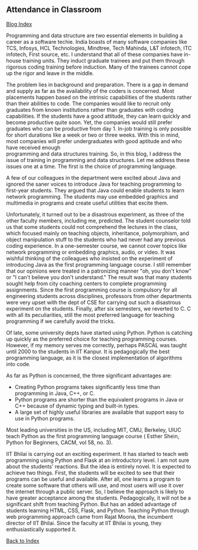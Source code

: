 ## Attendance in Classroom

[Blog Index](../index.md)

Programming and data structure are two essential elements in building a career as a software techie. India boasts of many software companies like TCS, 
Infosys, HCL Technologies, Mindtree, Tech Mahinda, L&T infotech, ITC infotech, First source, etc. I understand that all of these companies have in-house training 
units. They induct graduate trainees and put them through rigorous coding training before induction. Many of the trainees cannot cope up the rigor and 
leave in the middle.

The problem lies in background and preparation. There is a gap in demand and supply as far as the availability of the coders is concerned. Most placements happen 
based on the intrinsic capabilities of the students rather than their abilities to code. The companies would like to recruit only graduates from known 
institutions rather than graduates with coding capabilities. If the students have a good attitude, they can learn quickly and become productive 
quite soon. Yet, the companies would still prefer graduates who can be productive from day 1. In-job training is only possible for short durations like a 
week or two or three weeks. With this in mind, most companies will prefer undergraduates with good aptitude and who have received enough  
programming and data structures training. So, in this blog, I address the issue of training in programming and data structures. Let me address these issues one at a 
time. The first is the choice of programming language. 


A few of our colleagues in the department were excited about Java and ignored the saner voices to introduce Java for teaching programming to  
first-year students. They argued that Java could enable students to learn network programming. The students may use embedded graphics and multimedia in 
programs and create useful utilities that excite them. 


Unfortunately, it turned out to be a disastrous experiment, as three of the other faculty members, including me, predicted. The student counselor told us that 
some students could not comprehend the lectures in the class, which focused mainly on teaching objects, inheritance, polymorphism, and object manipulation stuff 
to the students who had never had any previous coding experience. In a one-semester course, we cannot cover topics like network programming or embedding graphics, audio, or video. It was wishful thinking of the colleagues who insisted on the experiment of introducing Java as the first programming language course. I still 
remember that our opinions were treated in a patronizing manner "oh, you don't know" or "I can't believe you don't understand." The result was that many students 
sought help from city coaching centers to complete programming assignments. Since the first programming course is compulsory for all engineering students across 
disciplines, professors from other departments were very upset with the dept of CSE for carrying out such a disastrous experiment on the students. Finally, after 
six semesters, we reverted to C. C with all its peculiarities, still the most preferred language for teaching programming if we carefully avoid the tricks.


Of late, some university depts have started using Python. Python is catching up quickly as the preferred choice for teaching programming courses. However, if my 
memory serves me correctly, perhaps PASCAL was taught until 2000 to the students in IIT Kanpur. It is pedagogically the best programming language, as it is the 
closest implementation of algorithms into code.  


As far as Python is concerned, the three significant advantages are:

 
- Creating Python programs takes significantly less time than programming in Java, C++, or C. 
- Python programs are shorter than the equivalent programs in Java or C++ because of dynamic typing and built-in types.
- A large set of highly useful libraries are available that support easy to use in Python programs. 
 

Most leading universities in the US, including MIT, CMU, Berkeley, UIUC teach Python as the first programming language course ( Esther Shein, Python for 
Beginners, CACM, vol 58, no. 3). 


IIT Bhilai is carrying out an exciting experiment. It has started to teach web programming using Python and Flask at an introductory level. I am not sure about 
the students' reactions. But the idea is entirely novel. It is expected to achieve two things. First, the students will be excited to see that their programs can be 
useful and available. After all, one learns a program to create some software that others will use, and most users will use it over the internet through a 
public server. So, I believe the approach is likely to have greater acceptance among the students. Pedagogically, it will not be a significant shift from teaching 
Python. But has an added advantage of students learning HTML, CSS, Flask, and Python. Teaching Python through web programming approach came from Rajat 
Moona, the incumbent director of IIT Bhilai. Since the faculty at IIT Bhilai is young, they enthusiastically supported it.  

[Back to Index](../index.md)
